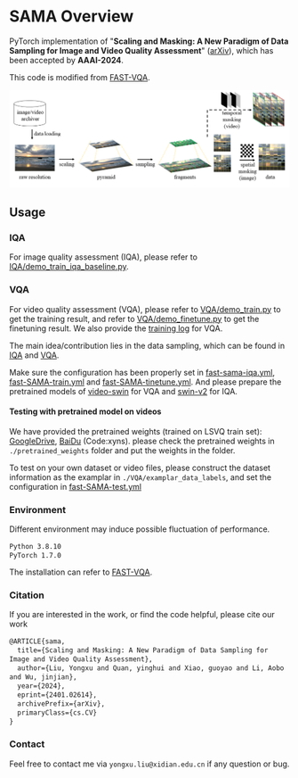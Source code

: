 # SAMA Overview

PyTorch implementation of "**Scaling and Masking: A New Paradigm of Data Sampling for Image and Video Quality Assessment**" ([arXiv](https://arxiv.org/abs/2401.02614)), which has been accepted by **AAAI-2024**.

This code is modified from [FAST-VQA](https://github.com/VQAssessment/FAST-VQA-and-FasterVQA).

![](method.png)

## Usage

### IQA
For image quality assessment (IQA), please refer to [IQA/demo_train_iqa_baseline.py](https://github.com/Sissuire/SAMA/blob/main/IQA/demo_train_iqa_baseline.py).

### VQA
For video quality assessment (VQA), please refer to [VQA/demo_train.py](https://github.com/Sissuire/SAMA/blob/main/VQA/demo_train.py) to get the training result, and refer to [VQA/demo_finetune.py](https://github.com/Sissuire/SAMA/blob/main/VQA/demo_finetune.py) to get the finetuning result. We also provide the [training log](https://github.com/Sissuire/SAMA/blob/main/VQA/log.FAST.SAMA.out) for VQA.

The main idea/contribution lies in the data sampling, which can be found in [IQA](https://github.com/Sissuire/SAMA/blob/b8fdfa390999908bf6c0da284973bb1f2eb646d8/IQA/demo_train_iqa_baseline.py#L166C13-L166C13) and [VQA](https://github.com/Sissuire/SAMA/blob/b8fdfa390999908bf6c0da284973bb1f2eb646d8/VQA/fastvqa/datasets/fusion_datasets.py#L211).

Make sure the configuration has been properly set in [fast-sama-iqa.yml](https://github.com/Sissuire/SAMA/blob/main/IQA/options/fast-sama-iqa.yml), [fast-SAMA-train.yml](https://github.com/Sissuire/SAMA/blob/main/VQA/options/fast-SAMA-train.yml) and [fast-SAMA-tinetune.yml](https://github.com/Sissuire/SAMA/blob/main/VQA/options/fast-SAMA-finetune.yml). And please prepare the pretrained models of [video-swin](https://github.com/SwinTransformer/storage/releases/download/v1.0.4/swin_tiny_patch244_window877_kinetics400_1k.pth) for VQA and [swin-v2](https://github.com/SwinTransformer/storage/releases/download/v2.0.0/swinv2_tiny_patch4_window8_256.pth) for IQA.

#### Testing with pretrained model on videos

We have provided the pretrained weights (trained on LSVQ train set): [GoogleDrive](https://drive.google.com/drive/folders/1adB3aB8gBMx7c38tEfgls-i6QNZJI8nF?usp=sharing), [BaiDu](https://pan.baidu.com/s/1KTicZ2WX8BN7GTgr9PX6ZQ?pwd=xyns) (Code:xyns). please check the pretrained weights in `./pretrained_weights` folder and put the weights in the folder. 

To test on your own dataset or video files, please construct the dataset information as the examplar in `./VQA/examplar_data_labels`, and set the configuration in [fast-SAMA-test.yml](https://github.com/Sissuire/SAMA/blob/main/VQA/options/fast-SAMA-test.yml)

### Environment
Different environment may induce possible fluctuation of performance.

```
Python 3.8.10
PyTorch 1.7.0
```

The installation can refer to [FAST-VQA](https://github.com/VQAssessment/FAST-VQA-and-FasterVQA).

### Citation
If you are interested in the work, or find the code helpful, please cite our work
```
@ARTICLE{sama,  
  title={Scaling and Masking: A New Paradigm of Data Sampling for Image and Video Quality Assessment}, 
  author={Liu, Yongxu and Quan, yinghui and Xiao, guoyao and Li, Aobo and Wu, jinjian},  
  year={2024},
  eprint={2401.02614},
  archivePrefix={arXiv},
  primaryClass={cs.CV}
}
```

### Contact

Feel free to contact me via `yongxu.liu@xidian.edu.cn` if any question or bug.
